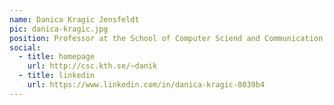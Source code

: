 ```yaml
---
name: Danica Kragic Jensfeldt
pic: danica-kragic.jpg
position: Professor at the School of Computer Sciend and Communication, KTH
social:
  - title: homepage
    url: http://csc.kth.se/~danik
  - title: linkedin
    url: https://www.linkedin.com/in/danica-kragic-8039b4
---
```

